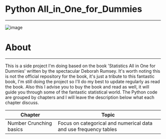 # Python All_in_One_for_Dummies
------------------------------------

![image](https://github.com/user-attachments/assets/a1d9cdb1-31e3-44cd-a068-4fa8a81b6bde)

# About
-------------------------------------
This is a side project I'm doing based on the book 'Statistics All in One for Dummies' written by the spectacular Deborah Rumsey. It's worth noting this is not the official repository for the book, it's just a tribute to this fantastic book, I'm still doing the project so I'll do my best to update regularly as read the book. Also this I advise you to buy the book and read as well, it will guide you through some of the fantastic statistical world. The Python code are grouped by chapters and I will leave the description below what each chapter discuss.


|   Chapter   |    Topic    | 
|-------------|-------------|
| Number Crunching basics | Focus on categorical and numerical data and use frequency tables |
